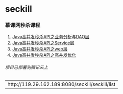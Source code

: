 # seckill
### 慕课网秒杀课程
1. [Java高并发秒杀API之业务分析与DAO层](http://www.imooc.com/learn/587)
2. [Java高并发秒杀API之Service层](http://www.imooc.com/learn/631)
3. [Java高并发秒杀API之web层](http://www.imooc.com/learn/630)
4. [Java高并发秒杀API之高并发优化](http://www.imooc.com/learn/632)

###### 项目已部署到腾讯云上
<table>
    <tr>
        <td>http://119.29.162.189:8080/seckill/seckill/list</td>
    </tr>
</table>
